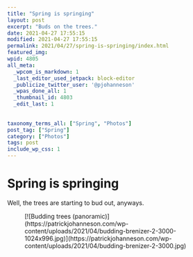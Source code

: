 ```yaml
---
title: "Spring is springing"
layout: post
excerpt: "Buds on the trees."
date: 2021-04-27 17:55:15
modified: 2021-04-27 17:55:15
permalink: 2021/04/27/spring-is-springing/index.html
featured_img: 
wpid: 4805
all_meta: 
  _wpcom_is_markdown: 1
  _last_editor_used_jetpack: block-editor
  _publicize_twitter_user: '@pjohanneson'
  _wpas_done_all: 1
  _thumbnail_id: 4803
  _edit_last: 1
  
  
taxonomy_terms_all: ["Spring", "Photos"]
post_tag: ["Spring"]
category: ["Photos"]
tags: post
include_wp_css: 1
---
```


# Spring is springing

Well, the trees are starting to bud out, anyways.

<figure class="wp-block-image size-large">[![Budding trees (panoramic)](https://patrickjohanneson.com/wp-content/uploads/2021/04/budding-brenizer-2-3000-1024x996.jpg)](https://patrickjohanneson.com/wp-content/uploads/2021/04/budding-brenizer-2-3000.jpg)</figure>
